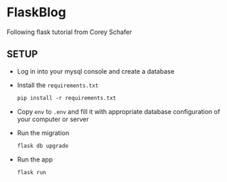# FlaskBlog

Following flask tutorial from Corey Schafer

## SETUP

- Log in into your mysql console and create a database

- Install the `requirements.txt`

  ```txt
  pip install -r requirements.txt
  ```

- Copy `env` to `.env` and fill it with appropriate database configuration of
  your computer or server

- Run the migration

  ```txt
  flask db upgrade
  ```

- Run the app

  ```txt
  flask run
  ```
